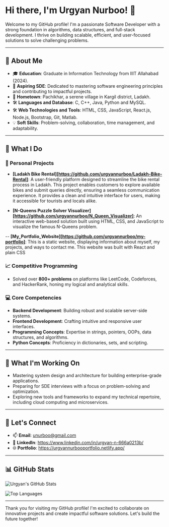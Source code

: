 # Hi there, I'm Urgyan Nurboo! 👋

Welcome to my GitHub profile! I'm a passionate Software Developer with a strong foundation in algorithms, data structures, and full-stack development. I thrive on building scalable, efficient, and user-focused solutions to solve challenging problems.

---

## 🚀 About Me
- 🎓 **Education**: Graduate in Information Technology from IIIT Allahabad (2024).
- 💼 **Aspiring SDE**: Dedicated to mastering software engineering principles and contributing to impactful projects.
- 🏡 **Hometown**: Pachikhar, a serene village in Kargil district, Ladakh.
- 🛠️ **Languages and Database**: C, C++, Java, Python and MySQL.
- 🛠️ **Web Technologies and Tools**: HTML, CSS, JavaScript, React.js, Node.js, Bootstrap, Git, Matlab.
- 💡 **Soft Skills**: Problem-solving, collaboration, time management, and adaptability.

---

## 🌟 What I Do
### 🔧 Personal Projects
- **[Ladakh Bike Rental][https://github.com/urgyannurboo/Ladakh-Bike-Rental]**: A user-friendly platform designed to streamline the bike rental process in Ladakh. This project enables customers to explore available bikes and submit queries directly, ensuring a seamless communication experience. It provides a clean and intuitive interface for users, making it accessible for tourists and locals alike.

- **[N-Queens Puzzle Solver Visualizer][https://github.com/urgyannurboo/N_Queen_Visualizer]**: An interactive web-based solution built using HTML, CSS, and JavaScript to visualize the famous N-Queens problem.

-- **[My_Portfolio_Website][https://github.com/urgyannurboo/my-portfolio]**: This is a static website, displaying information about myself, my projects, and ways to contact me. This website was built with React and plain CSS

### 📈 Competitive Programming
- Solved over **800+ problems** on platforms like LeetCode, Codeforces, and HackerRank, honing my logical and analytical skills.

### 💻 Core Competencies
- **Backend Development**: Building robust and scalable server-side systems.
- **Frontend Development**: Crafting intuitive and responsive user interfaces.
- **Programming Concepts**: Expertise in strings, pointers, OOPs, data structures, and algorithms.
- **Python Concepts**: Proficiency in dictionaries, sets, and scripting.

---

## 🔭 What I'm Working On
- Mastering system design and architecture for building enterprise-grade applications.
- Preparing for SDE interviews with a focus on problem-solving and optimization.
- Exploring new tools and frameworks to expand my technical repertoire, including cloud computing and microservices.

---

## 💬 Let's Connect
- 📫 **Email**: unurboo@gmail.com
- 💼 **LinkedIn**: https://www.linkedin.com/in/urgyan-n-666a0213b/
- 🌐 **Portfolio**: https://urgyannurbooportfolio.netlify.app/

---

## 📊 GitHub Stats
![Urgyan's GitHub Stats](https://github-readme-stats.vercel.app/api?username=urgyannurboo&show_icons=true&theme=radical)

![Top Languages](https://github-readme-stats.vercel.app/api/top-langs/?username=urgyannurboo&layout=compact&theme=radical)

---

Thank you for visiting my GitHub profile! I'm excited to collaborate on innovative projects and create impactful software solutions. Let's build the future together!

